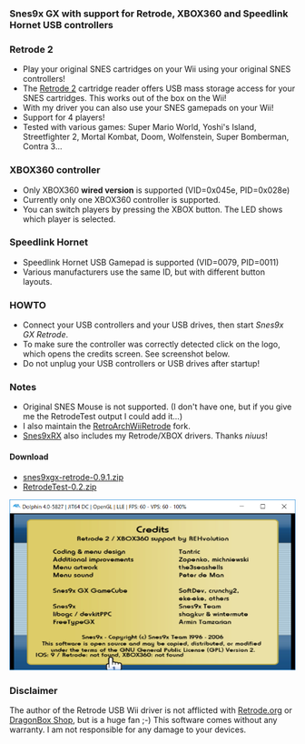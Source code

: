 ### Snes9x GX with support for Retrode, XBOX360 and Speedlink Hornet USB controllers


### Retrode 2 ###
* Play your original SNES cartridges on your Wii using your original SNES controllers!
* The [Retrode 2](http://www.retrode.org) cartridge reader offers USB mass storage access for your SNES cartridges. This works out of the box on the Wii!
* With my driver you can also use your SNES gamepads on your Wii!
* Support for 4 players!
* Tested with various games: Super Mario World, Yoshi's Island, Streetfighter 2, Mortal Kombat, Doom, Wolfenstein, Super Bomberman, Contra 3...

### XBOX360 controller ### 
* Only XBOX360 **wired version** is supported (VID=0x045e, PID=0x028e)
* Currently only one XBOX360 controller is supported.
* You can switch players by pressing the XBOX button. The LED shows which player is selected.  

### Speedlink Hornet ###
* Speedlink Hornet USB Gamepad is supported (VID=0079, PID=0011)
* Various manufacturers use the same ID, but with different button layouts. 

### HOWTO ###
* Connect your USB controllers and your USB drives, then start _Snes9x GX Retrode_.
* To make sure the controller was correctly detected click on the logo, which opens the credits screen. See screenshot below.
* Do not unplug your USB controllers or USB drives after startup!

### Notes
* Original SNES Mouse is not supported. (I don't have one, but if you give me the RetrodeTest output I could add it...)
* I also maintain the [RetroArchWiiRetrode](https://github.com/revvv/RetroArchWiiRetrode/) fork.
* [Snes9xRX](https://github.com/niuus/Snes9xRX) also includes my Retrode/XBOX drivers. Thanks _niuus_!

#### Download
* [snes9xgx-retrode-0.9.1.zip](https://github.com/revvv/snes9xgx-retrode/releases/download/0.9.1/snes9xgx-retrode-0.9.1.zip)
* [RetrodeTest-0.2.zip](https://github.com/revvv/snes9xgx-retrode/releases/download/0.5/RetrodeTest-0.2.zip) 

![Screenshot](snes9xgx-screenshot.png "Snes9x GX Credits screen")

### Disclaimer
The author of the Retrode USB Wii driver is not afflicted with [Retrode.org](http://www.retrode.org) or [DragonBox Shop](https://www.dragonbox.de/en/accessories/cartridge-dumper/retrode-2-cartridge-dumper), but is a huge fan ;-)
This software comes without any warranty. I am not responsible for any damage to your devices.
